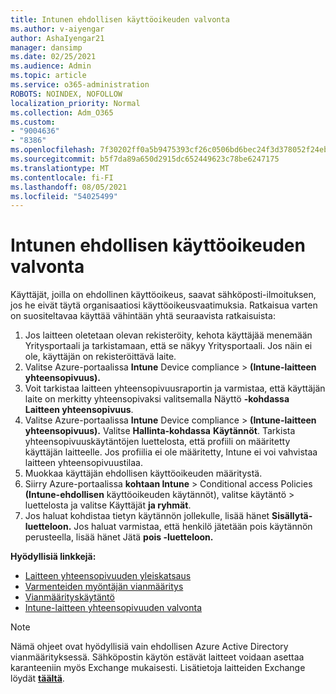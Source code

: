 ```yaml
---
title: Intunen ehdollisen käyttöoikeuden valvonta
ms.author: v-aiyengar
author: AshaIyengar21
manager: dansimp
ms.date: 02/25/2021
ms.audience: Admin
ms.topic: article
ms.service: o365-administration
ROBOTS: NOINDEX, NOFOLLOW
localization_priority: Normal
ms.collection: Adm_O365
ms.custom:
- "9004636"
- "8386"
ms.openlocfilehash: 7f30202ff0a5b9475393cf26c0506bd6bec24f3d378052f24ebf7f327cf84689
ms.sourcegitcommit: b5f7da89a650d2915dc652449623c78be6247175
ms.translationtype: MT
ms.contentlocale: fi-FI
ms.lasthandoff: 08/05/2021
ms.locfileid: "54025499"
---
```

# <a name="monitor-intune-conditional-access"></a>Intunen ehdollisen käyttöoikeuden valvonta

Käyttäjät, joilla on ehdollinen käyttöoikeus, saavat sähköposti-ilmoituksen, jos he eivät täytä organisaatiosi käyttöoikeusvaatimuksia. Ratkaisua varten on suositeltavaa käyttää vähintään yhtä seuraavista ratkaisuista:

1. Jos laitteen oletetaan olevan rekisteröity, kehota käyttäjää menemään Yritysportaali ja tarkistamaan, että se näkyy Yritysportaali. Jos näin ei ole, käyttäjän on rekisteröittävä laite.
1. Valitse Azure-portaalissa **Intune** Device compliance  >  **(Intune-laitteen yhteensopivuus).** 
1. Voit tarkistaa laitteen yhteensopivuusraportin ja varmistaa, että käyttäjän laite on merkitty yhteensopivaksi valitsemalla Näyttö **-kohdassa** **Laitteen yhteensopivuus**.
1. Valitse Azure-portaalissa **Intune** Device compliance  >  **(Intune-laitteen yhteensopivuus).** Valitse **Hallinta-kohdassa** **Käytännöt**. Tarkista yhteensopivuuskäytäntöjen luettelosta, että profiili on määritetty käyttäjän laitteelle. Jos profiilia ei ole määritetty, Intune ei voi vahvistaa laitteen yhteensopivuustilaa.
1. Muokkaa käyttäjän ehdollisen käyttöoikeuden määritystä.
1. Siirry Azure-portaalissa **kohtaan Intune**  >  Conditional access Policies **(Intune-ehdollisen** käyttöoikeuden käytännöt), valitse käytäntö  >  luettelosta ja valitse Käyttäjät **ja ryhmät**.
1. Jos haluat kohdistaa tietyn käytännön jollekulle, lisää hänet **Sisällytä-luetteloon.** Jos haluat varmistaa, että henkilö jätetään pois käytännön perusteella, lisää hänet Jätä **pois -luetteloon.**

**Hyödyllisiä linkkejä:**

- [Laitteen yhteensopivuuden yleiskatsaus](https://docs.microsoft.com/intune/device-compliance-get-started)
- [Varmenteiden myöntäjän vianmääritys](https://docs.microsoft.com/intune/troubleshoot-conditional-access)
- [Vianmäärityskäytäntö](https://docs.microsoft.com/intune/troubleshoot-policies-in-microsoft-intune)
- [Intune-laitteen yhteensopivuuden valvonta](https://docs.microsoft.com/intune/compliance-policy-monitor)

> [!NOTE]
> Nämä ohjeet ovat hyödyllisiä vain ehdollisen Azure Active Directory vianmäärityksessä. Sähköpostin käytön estävät laitteet voidaan asettaa karanteeniin myös Exchange mukaisesti. Lisätietoja laitteiden Exchange löydät [**täältä**](https://docs.microsoft.com/previous-versions/office/exchange-server-2010/ff959225(v=exchg.141)).
